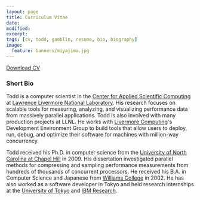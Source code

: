 ```yaml
---
layout: page
title: Curriculum Vitae
date:
modified:
excerpt:
tags: [cv, todd, gamblin, resume, bio, biography]
image:
  feature: banners/miyajima.jpg
---
```


<i class="fa fa-file-pdf-o"></i> [Download CV](todd-cv.pdf)

### Short Bio

Todd is a computer scientist in the [Center for Applied Scientific
Computing](http://computation.llnl.gov/casc/) at [Lawrence Livermore
National Laboratory](http://www.llnl.gov). His research focuses on
scalable tools for measuring, analyzing, and visualizing performance
data from massively parallel applications.  Todd is also involved with
many production projects at LLNL.  He works with [Livermore
Computing](http://computing.llnl.gov/)'s Development Environment Group
to build tools that allow users to deploy, run, debug, and optimize
their software for machines with million-way concurrency.

Todd received his Ph.D. in computer science from the [University of
North Carolina at Chapel Hill](http://cs.unc.edu) in 2009.  His
dissertation investigated parallel methods for compressing and
sampling performance measurements from hundreds of thousands of
concurrent processors. He received his B.A. in Computer Science and
Japanese from [Williams College](http://www.williams.edu) in 2002. He
has also worked as a software developer in Tokyo and held research
internships at the [University of
Tokyo](http://www.rcast.u-tokyo.ac.jp) and [IBM
Research](http://www.research.ibm.com).

